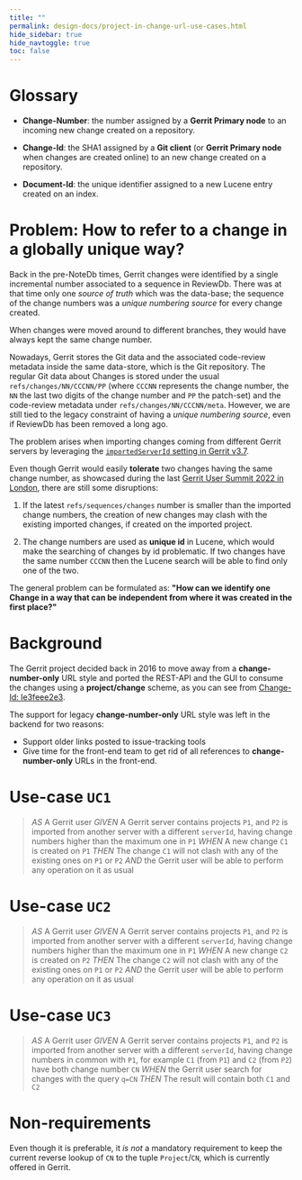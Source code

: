 ```yaml
---
title: ""
permalink: design-docs/project-in-change-url-use-cases.html
hide_sidebar: true
hide_navtoggle: true
toc: false
---
```


# Glossary

- **Change-Number**: the number assigned by a __Gerrit Primary node__
  to an incoming new change created on a repository.

- **Change-Id**: the SHA1 assigned by a __Git client__ (or __Gerrit Primary node__
  when changes are created online) to an new change created on a repository.

- **Document-Id**: the unique identifier assigned to a new Lucene entry
  created on an index.

# Problem: How to refer to a change in a globally unique way?

Back in the pre-NoteDb times, Gerrit changes were identified by a single
incremental number associated to a sequence in ReviewDb. There was at that
time only one *source of truth* which was the data-base; the sequence of
the change numbers was a *unique numbering source* for every change created.

When changes were moved around to different branches, they would have always
kept the same change number.

Nowadays, Gerrit stores the Git data and the associated code-review metadata
inside the same data-store, which is the Git repository. The regular Git data
about Changes is stored under the usual `refs/changes/NN/CCCNN/PP` (where
`CCCNN` represents the change number, the `NN` the last two digits of the change
number and `PP` the patch-set) and the code-review metadata under
`refs/changes/NN/CCCNN/meta`. However, we are still tied to the legacy
constraint of having a *unique numbering source*, even if ReviewDb has been
removed a long ago.

The problem arises when importing changes coming from different Gerrit servers
by leveraging the [`importedServerId` setting in Gerrit v3.7](https://gerrit-documentation.storage.googleapis.com/Documentation/3.7.0/config-gerrit.html#gerrit.importedServerId).

Even though Gerrit would easily __tolerate__ two changes having the same
change number, as showcased during the last [Gerrit User Summit 2022 in London](https://youtu.be/Su1OpJ_s850),
there are still some disruptions:

1. If the latest `refs/sequences/changes` number is smaller than the imported
   change numbers, the creation of new changes may clash with the existing
   imported changes, if created on the imported project.

2. The change numbers are used as __unique id__ in Lucene, which would
   make the searching of changes by id problematic. If two changes have the
   same number `CCCNN` then the Lucene search will be able to find only
   one of the two.

The general problem can be formulated as:
__"How can we identify one Change in a way that can be independent from where
it was created in the first place?"__

# Background

The Gerrit project decided back in 2016 to move away from a __change-number-only__
URL style and ported the REST-API and the GUI to consume the changes using a __project/change__
scheme, as you can see from [Change-Id: Ie3feee2e3](https://gerrit-review.googlesource.com/c/gerrit/+/108592).

The support for legacy __change-number-only__ URL style was left in the backend for
two reasons:

- Support older links posted to issue-tracking tools
- Give time for the front-end team to get rid of all references to __change-number-only__ URLs
  in the front-end.

# Use-case `UC1`

> *AS* A Gerrit user
> *GIVEN* A Gerrit server contains projects `P1`, and `P2` is imported from
> another server with a different `serverId`, having change numbers higher than
> the maximum one in `P1`
> *WHEN* A new change `C1` is created on `P1`
> *THEN* The change `C1` will not clash with any of the existing ones on `P1` or `P2`
> *AND* the Gerrit user will be able to perform any operation on it as usual

# Use-case `UC2`
> *AS* A Gerrit user
> *GIVEN* A Gerrit server contains projects `P1`, and `P2` is imported from
> another server with a different `serverId`, having change numbers higher than
> the maximum one in `P1`
> *WHEN* A new change `C2` is created on `P2`
> *THEN* The change `C2` will not clash with any of the existing ones on `P1` or `P2`
> *AND* the Gerrit user will be able to perform any operation on it as usual

# Use-case `UC3`
> *AS* A Gerrit user
> *GIVEN* A Gerrit server contains projects `P1`, and `P2` is imported from
> another server with a different `serverId`, having change numbers in common with `P1`,
> for example `C1` (from `P1`) and `C2` (from `P2`) have both change number `CN`
> *WHEN* the Gerrit user search for changes with the query `q=CN`
> *THEN* The result will contain both `C1` and `C2`

# Non-requirements

Even though it is preferable, it *is not* a mandatory requirement to keep the
current reverse lookup of `CN` to the tuple `Project`/`CN`, which is currently
offered in Gerrit.
